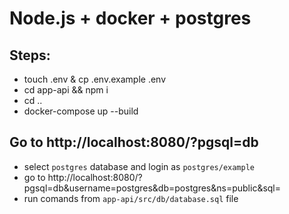 # Node.js + docker + postgres

## Steps:

- touch .env & cp .env.example .env
- cd app-api && npm i
- cd ..
- docker-compose up --build

## Go to http://localhost:8080/?pgsql=db

- select `postgres` database and login as `postgres/example`
- go to http://localhost:8080/?pgsql=db&username=postgres&db=postgres&ns=public&sql=
- run comands from `app-api/src/db/database.sql` file
